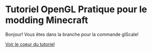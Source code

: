 Tutoriel OpenGL Pratique pour le modding Minecraft
==================================================

Bonjour! Vous êtes dans la branche pour la commande glScale!

[Voir le coeur du tutoriel](src/main/java/fr/minecraftforgefrance/tutorial/client/ClientEventHandler.java#L21)